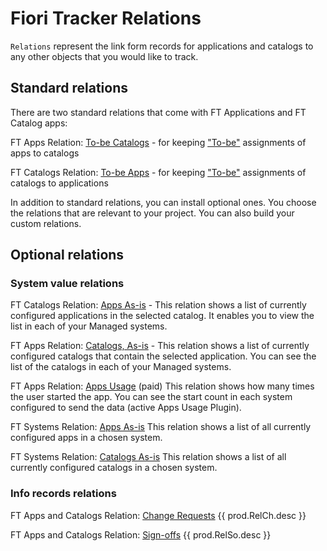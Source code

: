 # Fiori Tracker Relations

`Relations` represent the link form records for applications and catalogs to any other objects that you would like to track.

## Standard relations 
There are two standard relations that come with FT Applications and FT Catalog apps:

FT Apps Relation: [To-be Catalogs](../../core/SPS03/apps-rel-tobe-cats.md) - for keeping ["To-be"](../../to-be.md) assignments of apps to catalogs

FT Catalogs Relation: [To-be Apps](../../core/SPS03/cats-rel-tobe-apps.md) - for keeping ["To-be"](../../to-be.md) assignments of catalogs to applications 

In addition to standard relations, you can install optional ones. You choose the relations that are relevant to your project. You can also build your custom relations.

## Optional relations

### System value relations

FT Catalogs Relation: [Apps As-is](../../cats-rel-apps-asis/FPS01/main.md) - This relation shows a list of currently configured applications in the selected catalog. It enables you to view the list in each of your Managed systems.<br>

FT Apps Relation: [Catalogs, As-is](../../apps-rel-catalogs-asis/FPS01/main.md) - This relation shows a list of currently configured catalogs that contain the selected application. You can see the list of the catalogs in each of your Managed systems.

FT Apps Relation: [Apps Usage](../../apps-rel-appsusage/FPS01/main.md) (paid)
This relation shows how many times the user started the app. You can see the start count in each system configured to send the data (active Apps Usage Plugin).

FT Systems Relation: [Apps As-is](../../sys-rel-apps-asis/SPS02/main.md)
This relation shows a list of all currently configured apps in a chosen system.

FT Systems Relation: [Catalogs As-is](../../sys-rel-cats-asis/SPS02/main.md)
This relation shows a list of all currently configured catalogs in a chosen system.

### Info records relations
FT Apps and Catalogs Relation: [Change Requests](../../rel-ch/FPS01/main.md) {{ prod.RelCh.desc }}

FT Apps and Catalogs Relation: [Sign-offs](../../rel-so/FPS01/main.md) {{ prod.RelSo.desc }}



